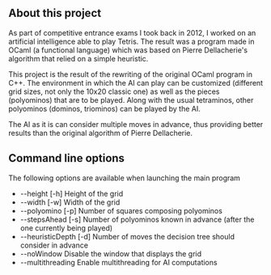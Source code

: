 ## About this project ##
As part of competitive entrance exams I took back in 2012, I worked on an artificial intelligence able to play Tetris. The result was a program made in OCaml (a functional language) which was based on Pierre Dellacherie's algorithm that relied on a simple heuristic.

This project is the result of the rewriting of the original OCaml program in C++. The environment in which the AI can play can be customized (different grid sizes, not only the 10x20 classic one) as well as the pieces (polyominos) that are to be played. Along with the usual tetraminos, other polyominos (dominos, triominos) can be played by the AI.

The AI as it is can consider multiple moves in advance, thus providing better results than the original algorithm of Pierre Dellacherie.

## Command line options ##
The following options are available when launching the main program

 - --height [-h] Height of the grid
 - --width [-w] Width of the grid
 - --polyomino [-p] Number of squares composing polyominos
 - --stepsAhead [-s] Number of polyominos known in advance (after the one currently being played)
 - --heuristicDepth [-d] Number of moves the decision tree should consider in advance
 - --noWindow Disable the window that displays the grid
 - --multithreading Enable multithreading for AI computations
